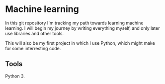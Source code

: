 # Machine learning
In this git repository I'm tracking my path towards learning machine learning.
I will begin my journey by writing everything myself, and only later use libraries and other tools.

This will also be my first project in which I use Python, which might make for some interresting code.

## Tools
Python 3.